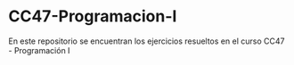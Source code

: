 # CC47-Programacion-I
En este repositorio se encuentran los ejercicios resueltos en el curso CC47 - Programación I 
